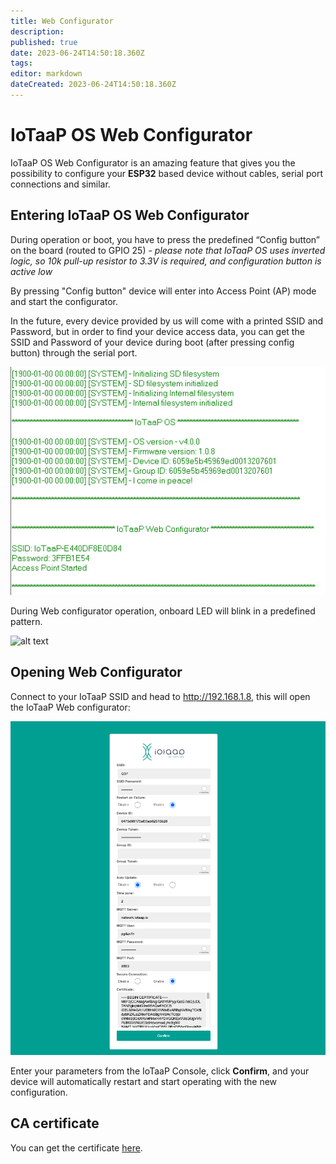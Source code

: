 ```yaml
---
title: Web Configurator
description: 
published: true
date: 2023-06-24T14:50:18.360Z
tags: 
editor: markdown
dateCreated: 2023-06-24T14:50:18.360Z
---
```


# IoTaaP OS Web Configurator

IoTaaP OS Web Configurator is an amazing feature that gives you the possibility to configure your **ESP32** based device
without cables, serial port connections and similar.

## Entering IoTaaP OS Web Configurator

During operation or boot, you have to press the predefined “Config button” on the board (routed to GPIO 25) - *please note that IoTaaP OS uses inverted logic, so 10k pull-up resistor to 3.3V is required, and configuration button is active low* 

By pressing "Config button" device will enter into Access Point (AP) mode and start the configurator. 

In the future, every device provided by us will come with a printed SSID and Password, but in order to find your device access data, you can get the SSID and Password of your device during boot (after pressing config button) through the serial port. 

![web-configurator-credentials.png](/tutorials/web-configurator-credentials.png)

During Web configurator operation, onboard LED will blink in a predefined pattern.

![alt text](https://community.iotaap.io/uploads/default/original/1X/a9f746e3c0fdf96fcd19348929f8d6a9a4e15635.png "IoTaaP OS Access Point")

## Opening Web Configurator

Connect to your IoTaaP SSID and head to http://192.168.1.8, this will open the IoTaaP Web configurator:

![iotaap_web_configurator.png](/assets/iotaap_web_configurator.png)

Enter your parameters from the IoTaaP Console, click **Confirm**, and your device will automatically restart and start operating with the new configuration.

## CA certificate

You can get the certificate [here](/iotaap-os/certificates).